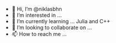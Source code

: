 - 👋 Hi, I’m @niklasbhn
- 👀 I’m interested in ...
- 🌱 I’m currently learning ... Julia and C++
- 💞️ I’m looking to collaborate on ...
- 📫 How to reach me ...

<!---
niklasbhn/niklasbhn is a ✨ special ✨ repository because its `README.md` (this file) appears on your GitHub profile.
You can click the Preview link to take a look at your changes.
--->
